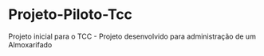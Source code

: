 # Projeto-Piloto-Tcc
Projeto inicial para o TCC - Projeto desenvolvido para administração de um Almoxarifado
